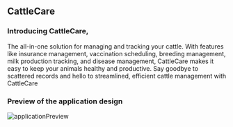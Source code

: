 ## CattleCare

### Introducing CattleCare,
The all-in-one solution for managing and tracking your cattle. With features like insurance management, vaccination scheduling, breeding management, milk production tracking, and disease management, CattleCare makes it easy to keep your animals healthy and productive. Say goodbye to scattered records and hello to streamlined, efficient cattle management with CattleCare


### Preview of the application design
![applicationPreview](https://pbs.twimg.com/media/Fw838PRXoAAGI3C?format=jpg&name=large)
